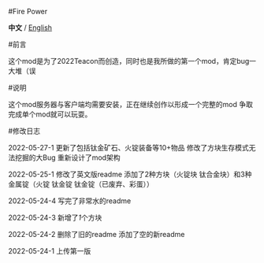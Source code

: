 #Fire Power

**中文** / [English](https://github.com/Casper233/Fire_Power/blob/master/readme_en.md)


#前言

这个mod是为了2022Teacon而创造，同时也是我所做的第一个mod，肯定bug一大堆（误

#说明

这个mod服务器与客户端均需要安装，正在继续创作以形成一个完整的mod
争取完成单个mod就可以玩耍。

#修改日志

2022-05-27-1
更新了包括钛金矿石、火锭装备等10+物品
修改了方块生存模式无法挖掘的大Bug
重新设计了mod架构

2022-05-25-1
修改了英文版readme
添加了2种方块（火锭块 钛合金块）和3种金属锭（火锭 钛金锭 钛金锭（已废弃、彩蛋））

2022-05-24-4
写完了非常水的readme

2022-05-24-3
新增了*1*个方块

2022-05-24-2
删除了旧的readme
添加了空的新readme

2022-05-24-1
上传第一版